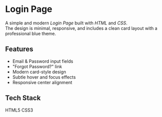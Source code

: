# Login Page

A simple and modern *Login Page* built with *HTML* and *CSS*.  
The design is minimal, responsive, and includes a clean card layout with a professional blue theme.

## Features
- Email & Password input fields
- "Forgot Password?" link
- Modern card-style design
- Subtle hover and focus effects
- Responsive center alignment

## Tech Stack
HTML5
CSS3
